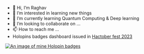 - 👋 Hi, I’m Raghav
- 👀 I’m interested in learning new things
- 🌱 I’m currently learning Quantum Computing & Deep learning
- 💞️ I’m looking to collaborate on ...
- 📫 How to reach me ...
- Holopins badges dashboard issued in [Hactober fest 2023](https://hacktoberfest.com/)
  
[![An image of mine Holopin badges](https://holopin.me/raghavbell)](https://holopin.io/@raghavbell)
<!---
Raghav-Bell/Raghav-Bell is a ✨ special ✨ repository because its `README.md` (this file) appears on your GitHub profile.
You can click the Preview link to take a look at your changes.
--->
